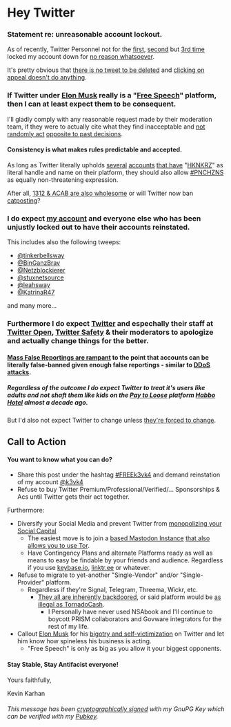 # Hey Twitter
### Statement re: unreasonable account lockout.

As of recently, Twitter Personnel not for the [first](https://twitter.com/k3vk4/status/1115207371243044865), [second](https://twitter.com/k3vk4/status/1123000144666988544) but [3rd time](screenshot_1.png) locked my account down for [no reason whatsoever](screenshot_2.png). 

It's pretty obvious that [there is no tweet to be deleted](screenshot_3.png) and [clicking on appeal doesn't do anything](https://twitter.com/account/access?appeal=true).

### If Twitter under [Elon Musk](https://twitter.com/elonmusk) really is a "[Free Speech](https://twitter.com/search?q=Free%20Speech%20from%3Aelonmusk&src=typed_query&f=live)" platform, then I can at least expect them to be consequent.

I'll gladly comply with any reasonable request made by their moderation team, if they were to actually cite what they find inacceptable and [not randomly act](screenshot_5.png) [opposite to past decisions](https://twitter.com/k3vk4/status/1553772021913456641).

#### Consistency is what makes rules predictable and accepted.

As long as Twitter literally upholds [several](https://twitter.com/1Hknkrz) [accounts](https://twitter.com/JHknkrz) [that have](https://twitter.com/hlkstdnr) "[HKNKRZ](https://www.belltower.news/hkn-krz-htlr-ntnl-szlst-42790/)" as literal handle and name on their platform, they should also allow [#PNCHZNS](https://twitter.com/search?q=PNCH%20NZS&f=live) as equally non-threatening expression.

After all, [1312 & ACAB are also wholesome](https://twitter.com/search?q=All%20Cats%20Are%20Beautiful&f=image) or will Twitter now ban [catposting](https://twitter.com/SteX56410219/status/1587749922375344131)?

### I do expect [my account](https://twitter.com/k3vk4) and everyone else who has been unjustly locked out to have their accounts reinstated.
This includes also the following tweeps:
- [@tinkerbellsway](https://twitter.com/tinkerbellsway)
- [@BinGanzBrav](https://twitter.com/BinGanzBrav)
- [@Netzblockierer](https://twitter.com/Netzblockierer)
- [@stuxnetsource](https://twitter.com/stuxnetsource)
- [@leahsway](https://twitter.com/leahsway)
- [@KatrinaR47](https://twitter.com/KatrinaR47)

and many more...
### Furthermore I do expect [Twitter](https://twitter.com/twitter) and espechally their staff at [Twitter Open](https://twitter.com/TwitterOpen), [Twitter Safety](https://twitter.com/TwitterSafety) & their moderators to apologize and actually change things for the better.
#### [Mass False Reportings are rampant](https://twitter.com/search?q=%23MassFalseReporting%20from%3Ak3vk4&f=live) to the point that accounts can be literally false-banned given enough false reportings - similar to [DDoS attacks](https://en.wikipedia.org/wiki/Denial-of-service_attack#Distributed_DoS).
##### Regardless of the outcome I do expect Twitter to treat it's users like adults and not shaft them like kids on the [Pay to Loose](https://twitter.com/search?q=%23P2L%20from%3Ak3vk4&src=typed_query&f=live) platform [Habbo Hotel](https://youtu.be/HiDPTiFHfcs?t=1347) almost a decade ago.
But I'd also not expect Twitter to change unless [they're forced to change](https://youtu.be/HiDPTiFHfcs?t=1815).

## Call to Action
#### You want to know what you can do?
- Share this post under the hashtag [#FREEk3vk4](https://twitter.com/search?q=%23FREEk3vk4&src=typed_query&f=live) and demand reinstation of my account [@k3vk4](https://twitter.com/k3vk4)
- Refuse to buy Twitter Premium/Professional/Verified/... Sponsorships & Acs until Twitter gets their act together.

Furthermore:
- Diversify your Social Media and prevent Twitter from [monopolizing your Social Capital](https://twitter.com/k3vk4/status/1564781834193539073)
  - The easiest move is to join a [based Mastodon Instance](https://mstdn.social) [that also allows you to use Tor](https://mstdn.social/about#tor).
  - Have Contingency Plans and alternate Platforms ready as well as means to easy be findable by your friends and audience. Regardless if you use [keybase.io](https://keybase.io/kkarhan/), [linktr.ee](https://linktr.ee/kkarhan) or whatever.
- Refuse to migrate to yet-another "Single-Vendor" and/or "Single-Provider" platform.
  - Regardless if they're Signal, Telegram, Threema, Wickr, etc.
    - [They all are inherently backdoored](https://twitter.com/thegrugq/status/1085614812581715968), or said platform would be [as illegal as TornadoCash](https://twitter.com/k3vk4/status/1587131666534916109).
      - I Personally have never used NSAbook and I'll continue to boycott PRISM collaborators and Govware integrators for the rest of my life.
- Callout [Elon Musk](https://twitter.com/elonmusk) for his [bigotry and self-victimization](https://twitter.com/search?q=twitter%20%22free%20speech%22%20from%3Aelonmusk&src=typed_query&f=live) on Twitter and let him know how spineless his business is acting.
  - "Free Speech" is only as big as you allow it your biggest opponents.

#### Stay Stable, Stay Antifacist everyone!
Yours faithfully,

Kevin Karhan


###### This message has been [cryptographically signed](hey-twitter.md.sig) with my GnuPG Key which can be verified with my  [Pubkey](https://keybase.io/kkarhan/pgp_keys.asc?fingerprint=f45ccf8477abe2532d8fc7afa8e46a81dd71236f).
